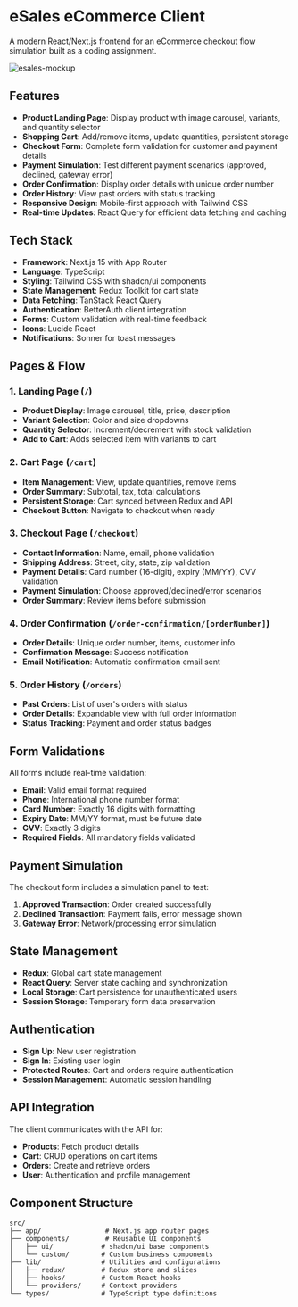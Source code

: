 # eSales eCommerce Client

A modern React/Next.js frontend for an eCommerce checkout flow simulation built as a coding assignment.

![esales-mockup](https://github.com/user-attachments/assets/6b561ed8-8e01-444c-bbc4-99e7e5b8b3b4)


## Features

- **Product Landing Page**: Display product with image carousel, variants, and quantity selector
- **Shopping Cart**: Add/remove items, update quantities, persistent storage
- **Checkout Form**: Complete form validation for customer and payment details
- **Payment Simulation**: Test different payment scenarios (approved, declined, gateway error)
- **Order Confirmation**: Display order details with unique order number
- **Order History**: View past orders with status tracking
- **Responsive Design**: Mobile-first approach with Tailwind CSS
- **Real-time Updates**: React Query for efficient data fetching and caching

## Tech Stack

- **Framework**: Next.js 15 with App Router
- **Language**: TypeScript
- **Styling**: Tailwind CSS with shadcn/ui components
- **State Management**: Redux Toolkit for cart state
- **Data Fetching**: TanStack React Query
- **Authentication**: BetterAuth client integration
- **Forms**: Custom validation with real-time feedback
- **Icons**: Lucide React
- **Notifications**: Sonner for toast messages


## Pages & Flow

### 1. Landing Page (`/`)

- **Product Display**: Image carousel, title, price, description
- **Variant Selection**: Color and size dropdowns
- **Quantity Selector**: Increment/decrement with stock validation
- **Add to Cart**: Adds selected item with variants to cart

### 2. Cart Page (`/cart`)

- **Item Management**: View, update quantities, remove items
- **Order Summary**: Subtotal, tax, total calculations
- **Persistent Storage**: Cart synced between Redux and API
- **Checkout Button**: Navigate to checkout when ready

### 3. Checkout Page (`/checkout`)

- **Contact Information**: Name, email, phone validation
- **Shipping Address**: Street, city, state, zip validation
- **Payment Details**: Card number (16-digit), expiry (MM/YY), CVV validation
- **Payment Simulation**: Choose approved/declined/error scenarios
- **Order Summary**: Review items before submission

### 4. Order Confirmation (`/order-confirmation/[orderNumber]`)

- **Order Details**: Unique order number, items, customer info
- **Confirmation Message**: Success notification
- **Email Notification**: Automatic confirmation email sent

### 5. Order History (`/orders`)

- **Past Orders**: List of user's orders with status
- **Order Details**: Expandable view with full order information
- **Status Tracking**: Payment and order status badges

## Form Validations

All forms include real-time validation:

- **Email**: Valid email format required
- **Phone**: International phone number format
- **Card Number**: Exactly 16 digits with formatting
- **Expiry Date**: MM/YY format, must be future date
- **CVV**: Exactly 3 digits
- **Required Fields**: All mandatory fields validated

## Payment Simulation

The checkout form includes a simulation panel to test:

1. **Approved Transaction**: Order created successfully
2. **Declined Transaction**: Payment fails, error message shown
3. **Gateway Error**: Network/processing error simulation

## State Management

- **Redux**: Global cart state management
- **React Query**: Server state caching and synchronization
- **Local Storage**: Cart persistence for unauthenticated users
- **Session Storage**: Temporary form data preservation

## Authentication

- **Sign Up**: New user registration
- **Sign In**: Existing user login
- **Protected Routes**: Cart and orders require authentication
- **Session Management**: Automatic session handling

## API Integration

The client communicates with the API for:

- **Products**: Fetch product details
- **Cart**: CRUD operations on cart items
- **Orders**: Create and retrieve orders
- **User**: Authentication and profile management

## Component Structure

```
src/
├── app/                # Next.js app router pages
├── components/         # Reusable UI components
│   ├── ui/            # shadcn/ui base components
│   └── custom/        # Custom business components
├── lib/               # Utilities and configurations
│   ├── redux/         # Redux store and slices
│   ├── hooks/         # Custom React hooks
│   └── providers/     # Context providers
└── types/             # TypeScript type definitions
```
